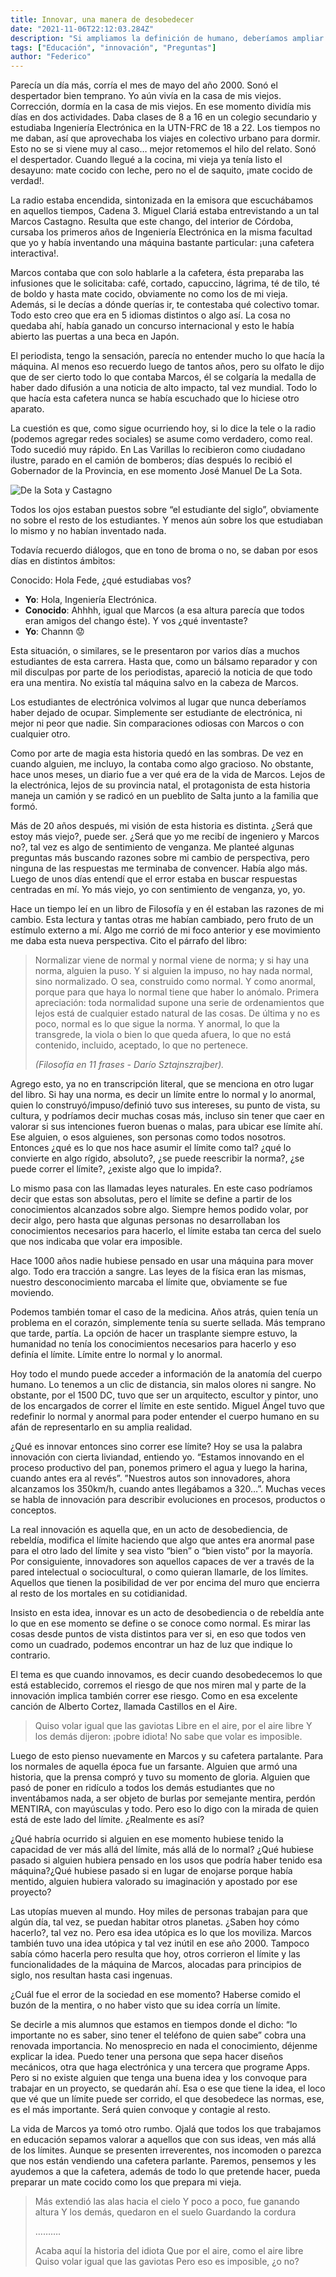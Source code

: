 ```yaml
---
title: Innovar, una manera de desobedecer
date: "2021-11-06T22:12:03.284Z"
description: "Si ampliamos la definición de humano, deberíamos ampliar nuestra definición de historia."
tags: ["Educación", "innovación", "Preguntas"]
author: "Federico"
---
```


Parecía un día más, corría el mes de mayo del año 2000. Sonó el despertador bien temprano. Yo aún vivía en la casa de mis viejos. Corrección, dormía en la casa de mis viejos. En ese momento dividía mis días en dos actividades. Daba clases de 8 a 16 en un colegio secundario y estudiaba Ingeniería Electrónica en la UTN-FRC de 18 a 22. Los tiempos no me daban, así que aprovechaba los viajes en colectivo urbano para dormir. Esto no se si viene muy al caso…  mejor retomemos el hilo del relato. Sonó el despertador. Cuando llegué a la cocina, mi vieja ya tenía listo el desayuno: mate cocido con leche, pero no el de saquito, ¡mate cocido de verdad!.

La radio estaba encendida, sintonizada en la emisora que escuchábamos en aquellos tiempos, Cadena 3. Miguel Clariá estaba entrevistando a un tal Marcos Castagno. Resulta que este chango, del interior de Córdoba, cursaba los primeros años de Ingeniería Electrónica en la misma facultad que yo y había inventando una máquina bastante particular: ¡una cafetera interactiva!. 

Marcos contaba que con solo hablarle a la cafetera, ésta preparaba las infusiones que le solicitaba: café, cortado, capuccino, lágrima, té de tilo, té de boldo y hasta mate cocido, obviamente no como los de mi vieja. Además, si le decías a dónde querías ir, te contestaba qué colectivo tomar. Todo esto creo que era en 5 idiomas distintos o algo así. La cosa no quedaba ahí, había ganado un concurso internacional y esto le había abierto las puertas a una beca en Japón.

El periodista, tengo la sensación, parecía no entender mucho lo que hacía la máquina. Al menos eso recuerdo luego de tantos años, pero su olfato le dijo que de ser cierto todo lo que contaba Marcos, él se colgaría la medalla de haber dado difusión  a una noticia de alto impacto, tal vez mundial. Todo lo que hacía esta cafetera nunca se había escuchado que lo hiciese otro aparato.

La cuestión es que, como sigue ocurriendo hoy, si lo dice la tele o la radio (podemos agregar redes sociales) se asume como verdadero, como real. Todo sucedió muy rápido. En Las Varillas lo recibieron como ciudadano ilustre, parado en el camión de bomberos; días después lo recibió el Gobernador de la Provincia, en ese momento José Manuel De La Sota.


![De la Sota y Castagno](../../../../images/castagno.jpg)


Todos los ojos estaban puestos sobre “el estudiante del siglo”, obviamente no sobre el resto de los estudiantes. Y menos aún sobre los que estudiaban lo mismo y no habían inventado nada.

Todavía recuerdo diálogos, que en tono de broma o no, se daban por esos días en distintos ámbitos:

Conocido: Hola Fede, ¿qué estudiabas vos?

- **Yo**: Hola, Ingeniería Electrónica.
- **Conocido**: Ahhhh, igual que Marcos (a esa altura parecía que todos eran amigos del chango éste). Y vos ¿qué inventaste?
- **Yo**: Channn :worried:

Esta situación, o similares, se le presentaron por varios días a muchos estudiantes de esta carrera. Hasta que, como un bálsamo reparador y con mil disculpas por parte de los periodistas, apareció la noticia de que todo era una mentira. No existía tal máquina salvo en la cabeza de Marcos. 

Los estudiantes de electrónica volvimos al lugar que nunca deberíamos haber dejado de ocupar. Simplemente ser estudiante de electrónica, ni mejor ni peor que nadie. Sin comparaciones odiosas con Marcos o con cualquier otro.

Como por arte de magia esta historia quedó en las sombras. De vez en cuando alguien, me incluyo, la contaba como algo gracioso. No obstante, hace unos meses, un diario fue a ver qué era de la vida de Marcos. Lejos de la electrónica, lejos de su provincia natal, el protagonista de esta historia maneja un camión y se radicó en un pueblito de Salta junto a la familia que formó. 

Más de 20 años después, mi visión de esta historia es distinta. ¿Será que estoy más viejo?, puede ser. ¿Será que yo me recibí de ingeniero y Marcos no?, tal vez es algo de sentimiento de venganza. Me planteé algunas preguntas más buscando razones sobre mi cambio de perspectiva, pero ninguna de las respuestas me terminaba de convencer. Había algo más. Luego de unos días entendí que el error estaba en buscar respuestas centradas en mí. Yo más viejo, yo con sentimiento de venganza, yo, yo.

Hace un tiempo leí en un libro de Filosofía y en él estaban las razones de mi cambio. Esta lectura y tantas otras me habían cambiado, pero fruto de un estímulo externo a mí. Algo me corrió de mi foco anterior y ese movimiento me daba esta nueva perspectiva. Cito el párrafo del libro:


> Normalizar viene de normal y normal viene de norma; y si hay una norma, alguien la puso. Y si alguien la impuso, no hay nada normal, sino normalizado. O sea, construido como normal. Y como anormal, porque para que haya lo normal tiene que haber lo anómalo. Primera apreciación: toda normalidad supone una serie de ordenamientos que lejos está de cualquier estado natural de las cosas. De última y no es poco, normal es lo que sigue la norma. Y anormal, lo que la transgrede, la viola o bien lo que queda afuera, lo que no está contenido, incluido, aceptado, lo que no pertenece.
>
> *(Filosofía en 11 frases - Darío Sztajnszrajber).*
>


Agrego esto, ya no en transcripción literal, que se menciona en otro lugar del libro. Si hay una norma, es decir un límite entre lo normal y lo anormal, quien lo construyó/impuso/definió tuvo sus intereses, su punto de vista, su cultura, y podríamos decir muchas cosas más, incluso sin tener que caer en valorar si sus intenciones fueron buenas o malas, para ubicar ese límite ahí. Ese alguien, o esos alguienes, son personas como todos nosotros. Entonces ¿qué es lo que nos hace asumir el límite como tal? ¿qué lo convierte en algo rígido, absoluto?, ¿se puede reescribir la norma?, ¿se puede correr el límite?, ¿existe algo que lo impida?.

Lo mismo pasa con las llamadas leyes naturales. En este caso podríamos decir que estas son absolutas, pero el límite se define a partir de los conocimientos alcanzados sobre algo. Siempre hemos podido volar, por decir algo, pero hasta que algunas personas no desarrollaban los conocimientos necesarios para hacerlo, el límite estaba tan cerca del suelo que nos indicaba que volar era imposible. 

Hace 1000 años nadie hubiese pensado en usar una máquina para mover algo. Todo era tracción a sangre. Las leyes de la física eran las mismas, nuestro desconocimiento marcaba el límite que, obviamente se fue moviendo.

Podemos también tomar el caso de la medicina. Años atrás, quien tenía un problema en el corazón, simplemente tenía su suerte sellada. Más temprano que tarde, partía. La opción de hacer un trasplante siempre estuvo, la humanidad no tenía los conocimientos necesarios para hacerlo y eso definía el límite. Límite entre lo normal y lo anormal. 

Hoy todo el mundo puede acceder a información de la anatomía del cuerpo humano. Lo tenemos a un clic de distancia, sin malos olores ni sangre. No obstante, por el 1500 DC, tuvo que ser un arquitecto, escultor y pintor, uno de los encargados de correr el límite en este sentido. Miguel Ángel tuvo que redefinir lo normal y anormal para poder entender el cuerpo humano en su afán de representarlo en su amplia realidad.

¿Qué es innovar entonces sino correr ese límite? Hoy se usa la palabra innovación con cierta liviandad, entiendo yo. “Estamos innovando en el proceso productivo del pan, ponemos primero el agua y luego la harina, cuando antes era al revés”. ”Nuestros autos son innovadores, ahora alcanzamos los 350km/h, cuando antes llegábamos a 320…”. Muchas veces se habla de innovación para describir evoluciones en procesos, productos o conceptos.

La real innovación es aquella que, en un acto de desobediencia, de rebeldía, modifica el límite haciendo que algo que antes era anormal pase para el otro lado del límite y sea visto “bien” o “bien visto” por la mayoría. Por consiguiente, innovadores son aquellos capaces de ver a través de la pared intelectual o sociocultural, o como quieran llamarle, de los límites. Aquellos que tienen la posibilidad de ver por encima del muro que encierra al resto de los mortales en su cotidianidad. 

Insisto en esta idea, innovar es un acto de desobediencia o de rebeldía ante lo que en ese momento se define o se conoce como normal. Es mirar las cosas desde puntos de vista distintos para ver si, en eso que todos ven como un cuadrado, podemos encontrar un haz de luz que indique lo contrario.

El tema es que cuando innovamos, es decir cuando desobedecemos lo que está establecido, corremos el riesgo de que nos miren mal y parte de la innovación implica también correr ese riesgo. Como en esa excelente canción de Alberto Cortez, llamada Castillos en el Aire.


> Quiso volar igual que las gaviotas
> Libre en el aire, por el aire libre
> Y los demás dijeron: ¡pobre idiota!
> No sabe que volar es imposible.
> 

Luego de esto pienso nuevamente en Marcos y su cafetera partalante. Para los normales de aquella época fue un farsante. Alguien que armó una historia, que la prensa compró y tuvo su momento de gloria. Alguien que pasó de poner en ridículo a todos los demás estudiantes que no inventábamos nada, a ser objeto de burlas por semejante mentira, perdón MENTIRA, con mayúsculas y todo. Pero eso lo digo con la mirada de quien está de este lado del límite. ¿Realmente es así?

¿Qué habría ocurrido si alguien en ese momento hubiese tenido la capacidad de ver más allá del límite, más allá de lo normal? ¿Qué hubiese pasado si alguien hubiera pensado en los usos que podría haber tenido esa máquina?¿Qué hubiese pasado si en lugar de enojarse porque había mentido, alguien hubiera valorado su imaginación y apostado por ese proyecto? 

Las utopías mueven al mundo. Hoy miles de personas trabajan para que algún día, tal vez, se puedan habitar otros planetas. ¿Saben hoy cómo hacerlo?, tal vez no. Pero esa idea utópica es lo que los moviliza. Marcos también tuvo una idea utópica y tal vez inútil en ese año 2000. Tampoco sabía cómo hacerla pero resulta que hoy, otros corrieron el límite y las funcionalidades de la máquina de Marcos, alocadas para principios de siglo, nos resultan hasta casi ingenuas.

¿Cuál fue el error de la sociedad en ese momento? Haberse comido el buzón de la mentira, o no haber visto que su idea corría un límite.

Se decirle a mis alumnos que estamos en tiempos donde el dicho: “lo importante no es saber, sino tener el teléfono de quien sabe” cobra una renovada importancia. No menosprecio en nada el conocimiento, déjenme explicar la idea. Puedo tener una persona que sepa hacer diseños mecánicos, otra que haga electrónica y una tercera que programe Apps. Pero si no existe alguien que tenga una buena idea y los convoque para trabajar en un proyecto, se quedarán ahí. Esa o ese que tiene la idea, el loco que vé que un límite puede ser corrido, el que desobedece las normas, ese, es el más importante. Será quien convoque y contagie al resto.

La vida de Marcos ya tomó otro rumbo. Ojalá que todos los que trabajamos en educación sepamos valorar a aquellos que con sus ideas, ven más allá de los límites. Aunque se presenten irreverentes, nos incomoden o parezca que nos están vendiendo una cafetera parlante. Paremos, pensemos y les ayudemos a que la cafetera, además de todo lo que pretende hacer, pueda preparar un mate cocido como los que prepara mi vieja.

> Más extendió las alas hacia el cielo
> Y poco a poco, fue ganando altura
> Y los demás, quedaron en el suelo
> Guardando la cordura
> 
> ……….
> 
> Acaba aquí la historia del idiota
> Que por el aire, como el aire libre
> Quiso volar igual que las gaviotas
> Pero eso es imposible, ¿o no?
> 
